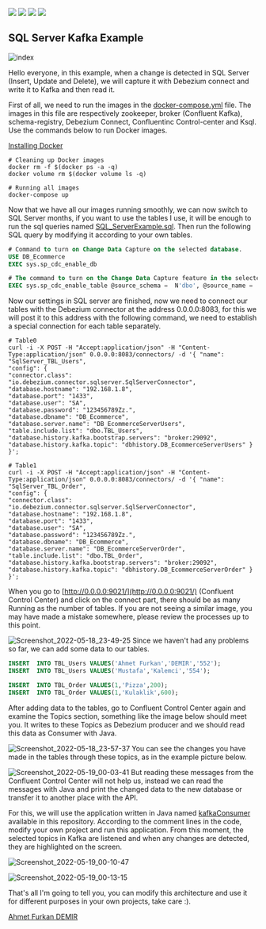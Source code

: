 ![](https://img.shields.io/badge/Java-ED8B00?style=for-the-badge&logo=java&logoColor=white)  ![](https://img.shields.io/badge/Spring-6DB33F?style=for-the-badge&logo=spring&logoColor=white) ![](https://img.shields.io/badge/Apache_Kafka-231F20?style=for-the-badge&logo=apache-kafka&logoColor=white) ![](https://img.shields.io/badge/Microsoft%20SQL%20Server-CC2927?style=for-the-badge&logo=microsoft%20sql%20server&logoColor=white)


## SQL Server Kafka Example

![index](https://user-images.githubusercontent.com/54184905/169161043-3a33ca1f-d267-40fd-83be-f1cd130e5508.jpeg)

Hello everyone, in this example, when a change is detected in SQL Server (Insert, Update and Delete), we will capture it with Debezium connect and write it to Kafka and then read it.

First of all, we need to run the images in the [docker-compose.yml](/docker-compose.yml) file. The images in this file are respectively zookeeper, broker (Confluent Kafka), schema-registry, Debezium Connect, Confluentinc Control-center and Ksql. Use the commands below to run Docker images.

[Installing Docker](https://docs.docker.com/engine/install/ubuntu/)


```terminal
# Cleaning up Docker images
docker rm -f $(docker ps -a -q)
docker volume rm $(docker volume ls -q)

# Running all images
docker-compose up
```

Now that we have all our images running smoothly, we can now switch to SQL Server months, if you want to use the tables I use, it will be enough to run the sql queries named [SQL_ServerExample.sql](/SQL_ServerExample.sql). Then run the following SQL query by modifying it according to your own tables.

```sql
# Command to turn on Change Data Capture on the selected database.
USE DB_Ecommerce
EXEC sys.sp_cdc_enable_db

# The command to turn on the Change Data Capture feature in the selected tables, modify this command according to how many tables you have and run it again.
EXEC sys.sp_cdc_enable_table @source_schema =  N'dbo', @source_name =  N'TBL_Users', @role_name =  NULL, @supports_net_changes =  0;
```

Now our settings in SQL server are finished, now we need to connect our tables with the Debezium connector at the address 0.0.0.0:8083, for this we will post it to this address with the following command, we need to establish a special connection for each table separately.


```terminal
# Table0
curl -i -X POST -H "Accept:application/json" -H "Content-Type:application/json" 0.0.0.0:8083/connectors/ -d '{ "name": "SqlServer_TBL_Users", 
"config": { 
"connector.class": "io.debezium.connector.sqlserver.SqlServerConnector",
"database.hostname": "192.168.1.8",
"database.port": "1433",
"database.user": "SA",
"database.password": "123456789Zz.",
"database.dbname": "DB_Ecommerce",
"database.server.name": "DB_EcommerceServerUsers",
"table.include.list": "dbo.TBL_Users",
"database.history.kafka.bootstrap.servers": "broker:29092", 
"database.history.kafka.topic": "dbhistory.DB_EcommerceServerUsers" } 
}';

# Table1
curl -i -X POST -H "Accept:application/json" -H "Content-Type:application/json" 0.0.0.0:8083/connectors/ -d '{ "name": "SqlServer_TBL_Order", 
"config": { 
"connector.class": "io.debezium.connector.sqlserver.SqlServerConnector",
"database.hostname": "192.168.1.8",
"database.port": "1433",
"database.user": "SA",
"database.password": "123456789Zz.",
"database.dbname": "DB_Ecommerce",
"database.server.name": "DB_EcommerceServerOrder",
"table.include.list": "dbo.TBL_Order",
"database.history.kafka.bootstrap.servers": "broker:29092", 
"database.history.kafka.topic": "dbhistory.DB_EcommerceServerOrder" } 
}';
```

When you go to [http://0.0.0.0:9021/](http://0.0.0.0:9021/) (Confluent Control Center) and click on the connect part, there should be as many Running as the number of tables. If you are not seeing a similar image, you may have made a mistake somewhere, please review the processes up to this point.

![Screenshot_2022-05-18_23-49-25](https://user-images.githubusercontent.com/54184905/169154008-9faeee42-b52f-42b6-bcd6-b03a36fdd7c8.png)
Since we haven't had any problems so far, we can add some data to our tables.

```sql
INSERT  INTO TBL_Users VALUES('Ahmet Furkan','DEMIR','552');
INSERT  INTO TBL_Users VALUES('Mustafa','Kalemci','554');

INSERT  INTO TBL_Order VALUES(1,'Pizza',200);
INSERT  INTO TBL_Order VALUES(1,'Kulaklik',600);
```

After adding data to the tables, go to Confluent Control Center again and examine the Topics section, something like the image below should meet you. It writes to these Topics as Debezium producer and we should read this data as Consumer with Java.

![Screenshot_2022-05-18_23-57-37](https://user-images.githubusercontent.com/54184905/169155066-3259f240-c19a-4a2f-9cb6-41ecb20278fa.png)
You can see the changes you have made in the tables through these topics, as in the example picture below.

![Screenshot_2022-05-19_00-03-41](https://user-images.githubusercontent.com/54184905/169155688-658fd4df-21d3-4915-ae95-072a79fd0cd3.png)
But reading these messages from the Confluent Control Center will not help us, instead we can read the messages with Java and print the changed data to the new database or transfer it to another place with the API. 

For this, we will use the application written in Java named [kafkaConsumer](/kafkaConsumer/) available in this repository. According to the comment lines in the code, modify your own project and run this application. From this moment, the selected topics in Kafka are listened and when any changes are detected, they are highlighted on the screen.

![Screenshot_2022-05-19_00-10-47](https://user-images.githubusercontent.com/54184905/169156803-60021196-8b93-4cbd-8af3-e532c4e3f114.png)

![Screenshot_2022-05-19_00-13-15](https://user-images.githubusercontent.com/54184905/169156797-90ce0139-2693-40db-be32-b543f9210530.png)

That's all I'm going to tell you, you can modify this architecture and use it for different purposes in your own projects, take care :).

[Ahmet Furkan DEMIR](https://www.ahmetfurkandemir.com/)




